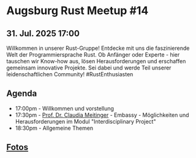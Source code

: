 # Augsburg Rust Meetup #14

## 31. Jul. 2025 17:00

Willkommen in unserer Rust-Gruppe! Entdecke mit uns die faszinierende Welt der Programmiersprache Rust. Ob Anfänger oder Experte - hier tauschen wir Know-how aus, lösen Herausforderungen und erschaffen gemeinsam innovative Projekte. Sei dabei und werde Teil unserer leidenschaftlichen Community! #RustEnthusiasten

## Agenda
- 17:00pm - Willkommen und vorstellung
- 17:30pm - [Prof. Dr. Claudia Meitinger](https://www.tha.de/Elektrotechnik/Claudia-Meitinger.html) - Embassy - Möglichkeiten und Herausforderungen im Modul "Interdisciplinary Project"
- 18:30pm - Allgemeine Themen

## [Fotos](./MeetupFotos14.md)